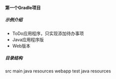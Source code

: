 #### 第一个Gradle项目

##### 示例介绍

* ToDo应用程序，只实现添加待办事项
* Java应用程序版
* Web版本


##### 目录结构

src
    main
        java
        resources
        webapp
    test
        java
        resources